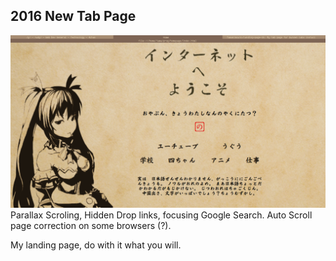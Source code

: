 ## 2016 New Tab Page
![Sample](img/sample.png?raw=true)
Parallax Scroling, Hidden Drop links, focusing Google Search.
Auto Scroll page correction on some browsers (?).

My landing page, do with it what you will.